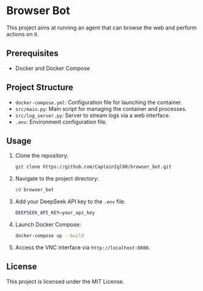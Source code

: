 # Browser Bot

This project aims at running an agent that can browse the web and perform actions on it.

## Prerequisites

- Docker and Docker Compose

## Project Structure

- `docker-compose.yml`: Configuration file for launching the container.
- `src/main.py`: Main script for managing the container and processes.
- `src/log_server.py`: Server to stream logs via a web interface.
- `.env`: Environment configuration file.

## Usage

1. Clone the repository:
   ```bash
   git clone https://github.com/CaptainIgl00/browser_bot.git
   ```

2. Navigate to the project directory:
   ```bash
   cd browser_bot
   ```

3. Add your DeepSeek API key to the `.env` file.

    ```bash
    DEEPSEEK_API_KEY=your_api_key
    ```

4. Launch Docker Compose:
   ```bash
   docker-compose up --build
   ```

5. Access the VNC interface via `http://localhost:8080`.

## License

This project is licensed under the MIT License.
